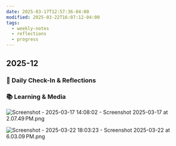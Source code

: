 ```yaml
---
date: 2025-03-17T12:57:36-04:00
modified: 2025-03-22T16:07:12-04:00
tags:
  - weekly-notes
  - reflections
  - progress
---
```


## 2025-12
### 🌟 Daily Check-In & Reflections

<!-- Note any physical activity, mindfulness practice, or self-care -->

### 📚 Learning & Media
<!-- Books, articles, movies, TV shows, podcasts consumed -->

![Screenshot - 2025-03-17 14:08:02 - Screenshot 2025-03-17 at 2.07.49 PM.png](http://res.cloudinary.com/ejf/image/upload/v1742234881/Screenshot_2025-03-17_at_2.07.49_PM.png)

![Screenshot - 2025-03-22 18:03:23 - Screenshot 2025-03-22 at 6.03.09 PM.png](http://res.cloudinary.com/ejf/image/upload/v1742681002/Screenshot_2025-03-22_at_6.03.09_PM.png)
